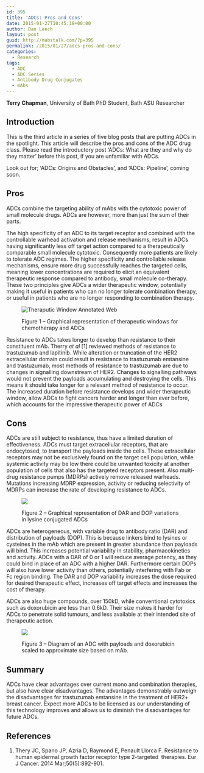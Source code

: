 ```yaml
---
id: 395
title: 'ADCs: Pros and Cons'
date: 2015-01-27T10:45:18+00:00
author: Dan Leech
layout: post
guid: http://mabstalk.com/?p=395
permalink: /2015/01/27/adcs-pros-and-cons/
categories:
  - Research
tags:
  - ADC
  - ADC Series
  - Antibody Drug Conjugates
  - mAbs
---
```

**Terry Chapman**, University of Bath PhD Student, Bath ASU Researcher

## Introduction

This is the third article in a series of five blog posts that are putting ADCs in the spotlight. This article will describe the pros and cons of the ADC drug class. Please read the introductory post ‘ADCs: What are they and why do they matter’ before this post, if you are unfamiliar with ADCs.

Look out for; ‘ADCs: Origins and Obstacles’, and ‘ADCs: Pipeline’, coming soon.

## Pros

ADCs combine the targeting ability of mAbs with the cytotoxic power of small molecule drugs. ADCs are however, more than just the sum of their parts.

The high specificity of an ADC to its target receptor and combined with the controllable warhead activation and release mechanisms, result in ADCs having significantly less off target action compared to a therapeutically comparable small molecule cytotoxic. Consequently more patients are likely to tolerate ADC regimes. The higher specificity and controllable release mechanisms, ensure more drug successfully reaches the targeted cells, meaning lower concentrations are required to elicit an equivalent therapeutic response compared to antibody, small molecule co-therapy. These two principles give ADCs a wider therapeutic window, potentially making it useful in patients who can no longer tolerate combination therapy, or useful in patients who are no longer responding to combination therapy.<figure> 

![Theraputic Window Annotated Web](https://mabstalk.com/wp-content/uploads/2015/01/Theraputic-Window-Annotated-Web.png) <figcaption>Figure 1 &#8211; Graphical representation of therapeutic windows for chemotherapy and ADCs</figcaption></figure> 

Resistance to ADCs takes longer to develop than resistance to their constituent mAb. Therry _et al_ [1] reviewed methods of resistance to trastuzumab and lapitinib. While alteration or truncation of the HER2 extracellular domain could result in resistance to trastuzumab emtansine and trastuzumab, most methods of resistance to trastuzumab are due to changes in signalling downstream of HER2. Changes to signalling pathways would not prevent the payloads accumulating and destroying the cells. This means it should take longer for a relevant method of resistance to occur. The increased duration before resistance develops and wider therapeutic window, allow ADCs to fight cancers harder and longer than ever before, which accounts for the impressive therapeutic power of ADCs

## Cons

ADCs are still subject to resistance, thus have a limited duration of effectiveness. ADCs must target extracellular receptors, that are endocytosed, to transport the payloads inside the cells. These extracellular receptors may not be exclusively found on the target cell population, while systemic activity may be low there could be unwanted toxicity at another population of cells that also has the targeted receptors present. Also multi-drug resistance pumps (MDRPs) actively remove released warheads. Mutations increasing MDRP expression, activity or reducing selectivity of MDRPs can increase the rate of developing resistance to ADCs.<figure> 

![](https://mabstalk.com/wp-content/uploads/2015/01/DARDOP-WEB.jpg) <figcaption>Figure 2 &#8211; Graphical representation of DAR and DOP variations in lysine conjugated ADCs</figcaption></figure> 

ADCs are heterogeneous, with variable drug to antibody ratio (DAR) and distribution of payloads (DOP). This is because linkers bind to lysines or cysteines in the mAb which are present in greater abundance than payloads will bind. This increases potential variability in stability, pharmacokinetics and activity. ADCs with a DAR of 0 or 1 will reduce average potency, as they could bind in place of an ADC with a higher DAR. Furthermore certain DOPs will also have lower activity than others, potentially interfering with Fab or Fc region binding. The DAR and DOP variability increases the dose required for desired therapeutic effect, increases off target effects and increases the cost of therapy.

ADCs are also huge compounds, over 150kD, while conventional cytotoxics such as doxorubicin are less than 0.6kD. Their size makes it harder for ADCs to penetrate solid tumours, and less available at their intended site of therapeutic action.<figure> 

![](https://mabstalk.com/wp-content/uploads/2015/01/ADC-Diagram-Payloads-to-scale-annotated-Web.jpg) <figcaption>Figure 3 &#8211; Diagram of an ADC with payloads and doxorubicin scaled to approximate size based on mAb.</figcaption></figure> 

## Summary­­

ADCs have clear advantages over current mono and combination therapies, but also have clear disadvantages. The advantages demonstrably outweigh the disadvantages for trastuzumab emtansine in the treatment of HER2+ breast cancer. Expect more ADCs to be licensed as our understanding of this technology improves and allows us to diminish the disadvantages for future ADCs.

## References

  1. Thery JC, Spano JP, Azria D, Raymond E, Penault Llorca F. Resistance to human epidermal growth factor receptor type 2-targeted  therapies. Eur J Cancer. 2014 Mar;50(5):892-901.